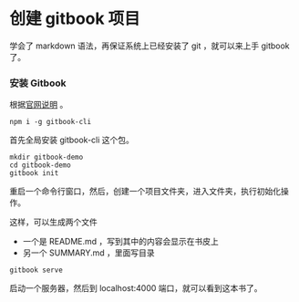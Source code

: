# 创建 gitbook 项目

学会了 markdown 语法，再保证系统上已经安装了 git ，就可以来上手 gitbook 了。

### 安装 Gitbook

根据[官网说明](https://github.com/GitbookIO/gitbook/blob/master/docs/setup.md) 。

```
npm i -g gitbook-cli
```

首先全局安装 gitbook-cli 这个包。

```
mkdir gitbook-demo
cd gitbook-demo
gitbook init
```

重启一个命令行窗口，然后，创建一个项目文件夹，进入文件夹，执行初始化操作。

这样，可以生成两个文件

* 一个是 README.md ，写到其中的内容会显示在书皮上
* 另一个 SUMMARY.md ，里面写目录

```
gitbook serve
```

启动一个服务器，然后到 localhost:4000 端口，就可以看到这本书了。
